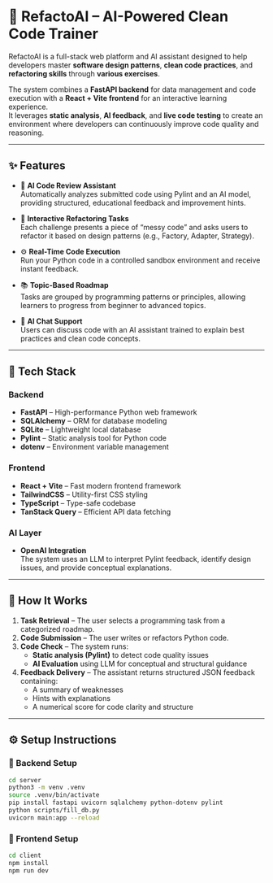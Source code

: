 # 🚀 RefactoAI – AI-Powered Clean Code Trainer

RefactoAI is a full-stack web platform and AI assistant designed to help developers master **software design patterns**, **clean code practices**, and **refactoring skills** through **various exercises**.

The system combines a **FastAPI backend** for data management and code execution with a **React + Vite frontend** for an interactive learning experience.  
It leverages **static analysis**, **AI feedback**, and **live code testing** to create an environment where developers can continuously improve code quality and reasoning.

---

## ✨ Features

- 🧠 **AI Code Review Assistant**  
  Automatically analyzes submitted code using Pylint and an AI model, providing structured, educational feedback and improvement hints.

- 🧩 **Interactive Refactoring Tasks**  
  Each challenge presents a piece of “messy code” and asks users to refactor it based on design patterns (e.g., Factory, Adapter, Strategy).

- ⚙️ **Real-Time Code Execution**  
  Run your Python code in a controlled sandbox environment and receive instant feedback.

- 📚 **Topic-Based Roadmap**  
  Tasks are grouped by programming patterns or principles, allowing learners to progress from beginner to advanced topics.

- 💬 **AI Chat Support**  
  Users can discuss code with an AI assistant trained to explain best practices and clean code concepts.

---

## 🧱 Tech Stack

### Backend
- **FastAPI** – High-performance Python web framework  
- **SQLAlchemy** – ORM for database modeling  
- **SQLite** – Lightweight local database  
- **Pylint** – Static analysis tool for Python code  
- **dotenv** – Environment variable management  

### Frontend
- **React + Vite** – Fast modern frontend framework  
- **TailwindCSS** – Utility-first CSS styling  
- **TypeScript** – Type-safe codebase  
- **TanStack Query** – Efficient API data fetching  

### AI Layer
- **OpenAI Integration**  
  The system uses an LLM to interpret Pylint feedback, identify design issues, and provide conceptual explanations.

---

## 🧠 How It Works

1. **Task Retrieval** – The user selects a programming task from a categorized roadmap.  
2. **Code Submission** – The user writes or refactors Python code.  
3. **Code Check** – The system runs:
   - **Static analysis (Pylint)** to detect code quality issues  
   - **AI Evaluation** using LLM for conceptual and structural guidance  
4. **Feedback Delivery** – The assistant returns structured JSON feedback containing:
   - A summary of weaknesses  
   - Hints with explanations  
   - A numerical score for code clarity and structure  

---

## ⚙️ Setup Instructions

### 🔹 Backend Setup
```bash
cd server
python3 -m venv .venv
source .venv/bin/activate
pip install fastapi uvicorn sqlalchemy python-dotenv pylint
python scripts/fill_db.py
uvicorn main:app --reload
```

### 🔹 Frontend Setup
```bash
cd client
npm install
npm run dev
```

